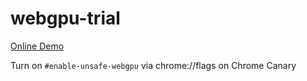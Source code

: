 # webgpu-trial

[Online Demo](https://takahirox.github.io/webgpu-trial/index.html)

Turn on `#enable-unsafe-webgpu` via chrome://flags on Chrome Canary
